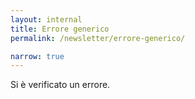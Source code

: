 ```yaml
---
layout: internal
title: Errore generico
permalink: /newsletter/errore-generico/

narrow: true
---
```


Si è verificato un errore.
